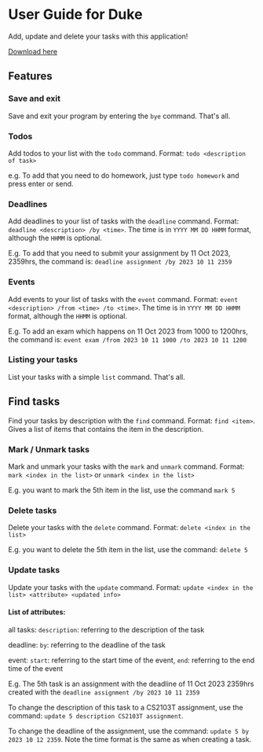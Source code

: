 # User Guide for Duke
Add, update and delete your tasks with this application!

[Download here](https://github.com/CJ-Lee01/ip/releases/latest)

## Features 

### Save and exit
Save and exit your program by entering the `bye` command. That's all.

### Todos
Add todos to your list with the `todo` command.
Format: `todo <description of task>`

e.g. To add that you need to do homework, just type `todo homework` and press enter or send.

### Deadlines
Add deadlines to your list of tasks with the `deadline` command.
Format: `deadline <description> /by <time>`. The time is in `YYYY MM DD HHMM` format, although the `HHMM` is optional.

E.g. To add that you need to submit your assignment by 11 Oct 2023, 2359hrs, the command is:
`deadline assignment /by 2023 10 11 2359`

### Events
Add events to your list of tasks with the `event` command.
Format: `event <description> /from <time> /to <time>`. The time is in `YYYY MM DD HHMM` format, although the `HHMM` is optional.

E.g. To add an exam which happens on 11 Oct 2023 from 1000 to 1200hrs, the command is:
`event exam /from 2023 10 11 1000 /to 2023 10 11 1200`

### Listing your tasks
List your tasks with a simple `list` command. That's all.

## Find tasks
Find your tasks by description with the `find` command.
Format: `find <item>`.
Gives a list of items that contains the item in the description.

### Mark / Unmark tasks
Mark and unmark your tasks with the `mark` and `unmark` command.
Format: `mark <index in the list>` or `unmark <index in the list>`

E.g. you want to mark the 5th item in the list, use the command
`mark 5`

### Delete tasks
Delete your tasks with the `delete` command.
Format: `delete <index in the list>`

E.g. you want to delete the 5th item in the list, use the command:
`delete 5`

### Update tasks
Update your tasks with the `update` command.
Format: `update <index in the list> <attribute> <updated info>`


#### List of attributes: 

all tasks: `description`: referring to the description of the task

deadline: `by`: referring to the deadline of the task

event: `start`: referring to the start time of the event, `end`: referring to the end time of the event

E.g. The 5th task is an assignment with the deadline of 11 Oct 2023 2359hrs created with the `deadline assignment /by 2023 10 11 2359`

To change the description of this task to a CS2103T assignment, use the command:
`update 5 description CS2103T assignment`.

To change the deadline of the assignment, use the command:
`update 5 by 2023 10 12 2359`. Note the time format is the same as when creating a task.
